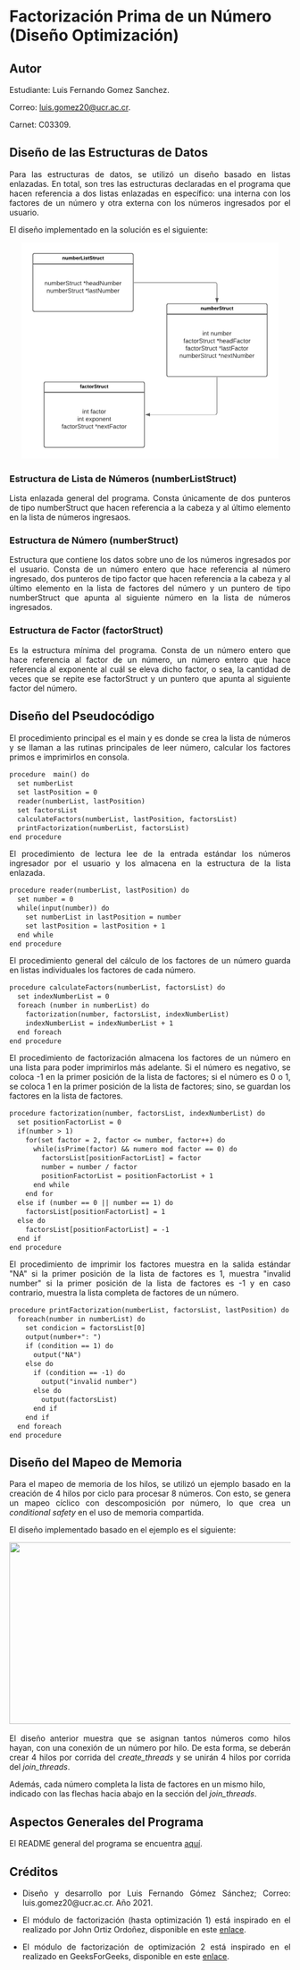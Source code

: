 # Factorización Prima de un Número (Diseño Optimización)

## Autor
Estudiante: Luis Fernando Gomez Sanchez.

Correo: luis.gomez20@ucr.ac.cr.

Carnet: C03309.

## Diseño de las Estructuras de Datos

<p style='text-align: justify'>
Para las estructuras de datos, se utilizó un diseño basado en listas enlazadas. En total, son tres las estructuras declaradas en el programa que hacen referencia a dos listas enlazadas en específico: una interna con los factores de un número y otra externa con los números ingresados por el usuario.

El diseño implementado en la solución es el siguiente:
</p>

<p style='text-align: center'>
<img src='primefact_data_structure.png' width='460' height='387'>
</p>

### Estructura de Lista de Números (numberListStruct)

<p style='text-align: justify'>
Lista enlazada general del programa. Consta únicamente de dos punteros de tipo numberStruct que hacen referencia a la cabeza y al último elemento en la lista de números ingresaos.
</p>

### Estructura de Número (numberStruct)

<p style='text-align: justify'>
Estructura que contiene los datos sobre uno de los números ingresados por el usuario. Consta de un número entero que hace referencia al número ingresado, dos punteros de tipo factor que hacen referencia a la cabeza y al último elemento en la lista de factores del número y un puntero de tipo numberStruct que apunta al siguiente número en la lista de números ingresados.
</p>

### Estructura de Factor (factorStruct)

<p style='text-align: justify'>
Es la estructura mínima del programa. Consta de un número entero que hace referencia al factor de un número, un número entero que hace referencia al exponente al cuál se eleva dicho factor, o sea, la cantidad de veces que se repite ese factorStruct y un puntero que apunta al siguiente factor del número.
</p>

## Diseño del Pseudocódigo

<p style='text-align: justify'>
El procedimiento principal es el main y es donde se crea la lista de números y se llaman a las rutinas principales de leer número, calcular los factores primos e imprimirlos en consola.
</p>

```pseudo
procedure  main() do
  set numberList
  set lastPosition = 0
  reader(numberList, lastPosition)
  set factorsList
  calculateFactors(numberList, lastPosition, factorsList)
  printFactorization(numberList, factorsList)
end procedure
```

<p style='text-align: justify'>
El procedimiento de lectura lee de la entrada estándar los números ingresador por el usuario y los almacena en la estructura de la lista enlazada.
</p>

```pseudo
procedure reader(numberList, lastPosition) do
  set number = 0
  while(input(number)) do
    set numberList in lastPosition = number
    set lastPosition = lastPosition + 1
  end while
end procedure
```

<p style='text-align: justify'>
El procedimiento general del cálculo de los factores de un número guarda en listas individuales los factores de cada número.
</p>

```pseudo
procedure calculateFactors(numberList, factorsList) do
  set indexNumberList = 0
  foreach (number in numberList) do
    factorization(number, factorsList, indexNumberList)
    indexNumberList = indexNumberList + 1
  end foreach
end procedure
```

<p style='text-align: justify'>
El procedimiento de factorización almacena los factores de un número en una lista para poder imprimirlos más adelante. Si el número es negativo, se coloca -1 en la primer posición de la lista de factores; si el número es 0 o 1, se coloca 1 en la primer posición de la lista de factores; sino, se guardan los factores en la lista de factores.
</p>

```pseudo
procedure factorization(number, factorsList, indexNumberList) do
  set positionFactorList = 0
  if(number > 1)
    for(set factor = 2, factor <= number, factor++) do
      while(isPrime(factor) && numero mod factor == 0) do
        factorsList[positionFactorList] = factor
        number = number / factor
        positionFactorList = positionFactorList + 1
      end while
    end for
  else if (number == 0 || number == 1) do
    factorsList[positionFactorList] = 1
  else do
    factorsList[positionFactorList] = -1
  end if
end procedure
```

<p style='text-align: justify'>
El procedimiento de imprimir los factores muestra en la salida estándar "NA" si la primer posición de la lista de factores es 1, muestra "invalid number" si la primer posición de la lista de factores es -1 y en caso contrario, muestra la lista completa de factores de un número.

```pseudo
procedure printFactorization(numberList, factorsList, lastPosition) do
  foreach(number in numberList) do
    set condicion = factorsList[0]
    output(number+": ")
    if (condition == 1) do
      output("NA")
    else do
      if (condition == -1) do
        output("invalid number")
      else do
        output(factorsList)
      end if
    end if
  end foreach
end procedure
```

## Diseño del Mapeo de Memoria

<p style='text-align: justify'>
Para el mapeo de memoria de los hilos, se utilizó un ejemplo basado en la creación de 4 hilos por ciclo para procesar 8 números. Con esto, se genera un mapeo cíclico con descomposición por número, lo que crea un <em>conditional safety</em> en el uso de memoria compartida.

El diseño implementado basado en el ejemplo es el siguiente:
</p>

<p style='text-align: center'>
<img src='memory_maping.png' width='630' height='325'>
</p>

<p style='text-align: justify'>
El diseño anterior muestra que se asignan tantos números como hilos hayan, con una conexión de un número por hilo. De esta forma, se deberán crear 4 hilos por corrida del <em>create_threads</em> y se unirán 4 hilos por corrida del <em>join_threads</em>.

Además, cada número completa la lista de factores en un mismo hilo, indicado con las flechas hacia abajo en la sección del <em>join_threads</em>.
</p>

## Aspectos Generales del Programa

El README general del programa se encuentra [aquí](../README.md).

## Créditos
- <p style='text-align: justify'>Diseño y desarrollo por Luis Fernando Gómez Sánchez; Correo: luis.gomez20@ucr.ac.cr. Año 2021.</p>
- <p style='text-align: justify'>El módulo de factorización (hasta optimización 1) está inspirado en el realizado por John Ortiz Ordoñez, disponible en este <a href="https://github.com/Fhernd/JavaScriptEjercicios/blob/master/Parte001/ex787-factores-primos-unicos-numero-funcion.js">enlace</a>.</p>
- <p style='text-align: justify'>El módulo de factorización de optimización 2 está inspirado en el realizado en GeeksForGeeks, disponible en este <a href="https://www.geeksforgeeks.org/print-all-prime-factors-of-a-given-number/?ref=lbp">enlace</a>.</p>
